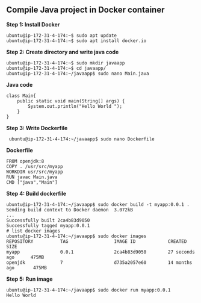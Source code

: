 ## Compile Java project in Docker container

**Step 1: Install Docker**
```
ubuntu@ip-172-31-4-174:~$ sudo apt update
ubuntu@ip-172-31-4-174:~$ sudo apt install docker.io
```
**Step 2: Create directory and write java code**
```
ubuntu@ip-172-31-4-174:~$ sudo mkdir javaapp
ubuntu@ip-172-31-4-174:~$ cd javaapp/
ubuntu@ip-172-31-4-174:~/javaapp$ sudo nano Main.java
```
**Java code** 
``` 
class Main{
    public static void main(String[] args) {
        System.out.println("Hello World "); 
    }
}
```

**Step 3: Write Dockerfile**
```
 ubuntu@ip-172-31-4-174:~/javaapp$ sudo nano Dockerfile
  ```

**Dockerfile**
```
FROM openjdk:8
COPY . /usr/src/myapp
WORKDIR usr/src/myapp
RUN javac Main.java
CMD ["java","Main"]
```
**Step 4: Build dockerfile**
```
ubuntu@ip-172-31-4-174:~/javaapp$ sudo docker build -t myapp:0.0.1 .
Sending build context to Docker daemon  3.072kB
...
Successfully built 2ca4b83d9050
Successfully tagged myapp:0.0.1
# list docker images
ubuntu@ip-172-31-4-174:~/javaapp$ sudo docker images
REPOSITORY          TAG                 IMAGE ID            CREATED             SIZE
myapp               0.0.1               2ca4b83d9050        27 seconds ago      475MB
openjdk             7                   d735a2057e60        14 months ago       475MB
```
**Step 5: Run image**
```
ubuntu@ip-172-31-4-174:~/javaapp$ sudo docker run myapp:0.0.1
Hello World
```


<!--stackedit_data:
eyJoaXN0b3J5IjpbNDAxMDkyNzA1LDg1MjU2NzIzNCwxNDQ3OT
QwMTc0LC00OTI3MTA0NjcsLTE4MTM0Njc3MzAsMTU0MTU0ODE1
OCwxNjEyMDY3NTc0XX0=
-->